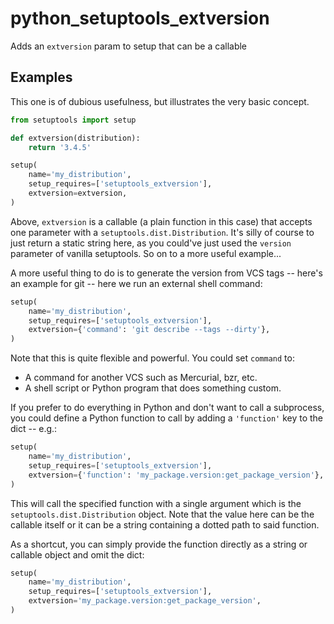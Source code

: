 python_setuptools_extversion
============================

Adds an `extversion` param to setup that can be a callable

Examples
--------

This one is of dubious usefulness, but illustrates the very basic
concept.

```python
from setuptools import setup

def extversion(distribution):
    return '3.4.5'

setup(
    name='my_distribution',
    setup_requires=['setuptools_extversion'],
    extversion=extversion,
)
```

Above, `extversion` is a callable (a plain function in this case) that
accepts one parameter with a `setuptools.dist.Distribution`. It's silly
of course to just return a static string here, as you could've just used
the `version` parameter of vanilla setuptools. So on to a more useful
example...

A more useful thing to do is to generate the version from VCS tags --
here's an example for git -- here we run an external shell command:

```python
setup(
    name='my_distribution',
    setup_requires=['setuptools_extversion'],
    extversion={'command': 'git describe --tags --dirty'},
)
```

Note that this is quite flexible and powerful. You could set `command`
to:

- A command for another VCS such as Mercurial, bzr, etc.
- A shell script or Python program that does something custom.

If you prefer to do everything in Python and don't want to call a
subprocess, you could define a Python function to call by adding a
`'function'` key to the dict -- e.g.:

```python
setup(
    name='my_distribution',
    setup_requires=['setuptools_extversion'],
    extversion={'function': 'my_package.version:get_package_version'},
)
```

This will call the specified function with a single argument which is
the `setuptools.dist.Distribution` object. Note that the value here can
be the callable itself or it can be a string containing a dotted path to
said function.

As a shortcut, you can simply provide the function directly as a string
or callable object and omit the dict:

```python
setup(
    name='my_distribution',
    setup_requires=['setuptools_extversion'],
    extversion='my_package.version:get_package_version',
)
```

